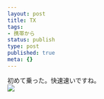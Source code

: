 ```yaml
---
layout: post
title: TX
tags:
- 携帯から
status: publish
type: post
published: true
meta: {}
---
```

<div class="caption">初めて乗った。快速速いですね。
</div>
<div class="photo"><img src="http://wo.skr.jp/images/uploads/blog-photo-1152349712.76-0.jpg" /></div>
